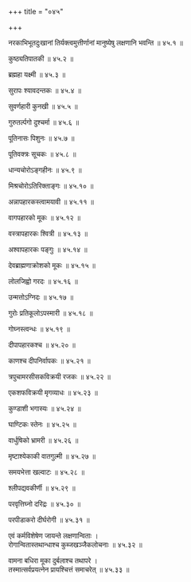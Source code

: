 +++
title = "०४५"

+++

नरकाभिभूतदुःखानां तिर्यक्त्वमुत्तीर्णानां मानुष्येषु लक्षणानि भवन्ति ॥ ४५.१ ॥

कुष्ठ्यतिपातकी ॥ ४५.२ ॥

ब्रह्महा यक्ष्मी ॥ ४५.३ ॥

सुरापः श्यावदन्तकः ॥ ४५.४ ॥

सुवर्णहारी कुनखी ॥ ४५.५ ॥

गुरुतर्ल्पगो दुश्चर्मा ॥ ४५.६ ॥

पूतिनासः पिशुनः ॥ ४५.७ ॥

पूतिवक्त्रः सूचकः ॥ ४५.८ ॥

धान्यचोरोऽङ्गहीनः ॥ ४५.९ ॥

मिश्रचोरोऽतिरिक्ताङ्गः ॥ ४५.१० ॥

अन्नापहारकस्त्वामयावी ॥ ४५.११ ॥

वागपहारको मूकः ॥ ४५.१२ ॥

वस्त्रापहारकः श्वित्री ॥ ४५.१३ ॥

अश्वापहारकः पङ्गुः ॥ ४५.१४ ॥

देवब्राह्मणाक्रोशको मूकः ॥ ४५.१५ ॥

लोलजिह्वो गरदः ॥ ४५.१६ ॥

उन्मत्तोऽग्निदः ॥ ४५.१७ ॥

गुरोः प्रतिकूलोऽपस्मारी ॥ ४५.१८ ॥

गोघ्नस्त्वन्धः ॥ ४५.१९ ॥

दीपापहारकश्च ॥ ४५.२० ॥

काणश्च दीपनिर्वापकः ॥ ४५.२१ ॥

त्रपुचामरसीसकविक्रयी रजकः ॥ ४५.२२ ॥

एकशफविक्रयी मृगव्याधः ॥ ४५.२३ ॥

कुण्डाशी भगास्यः ॥ ४५.२४ ॥

घाण्टिकः स्तेनः ॥ ४५.२५ ॥

वार्धुषिको भ्रामरी ॥ ४५.२६ ॥

मृष्टाश्येकाकी वातगुल्मी ॥ ४५.२७ ॥

समयभेत्ता खल्वाटः ॥ ४५.२८ ॥

श्लीपद्यवकीर्णी ॥ ४५.२९ ॥

परवृत्तिघ्नो दरिद्रः ॥ ४५.३० ॥

परपीडाकरो दीर्घरोगी ॥ ४५.३१ ॥

एवं कर्मविशेषेण जायन्ते लक्षणान्विताः  ।  
रोगान्वितास्तथान्धाश्च कुब्जखञ्जैकलोचनाः  ॥ ४५.३२ ॥

वामना बधिरा मूका दुर्बलाश्च तथापरे  ।  
तस्मात्सर्वप्रयत्नेन प्रायश्चित्तं समाचरेत् ॥ ४५.३३ ॥


